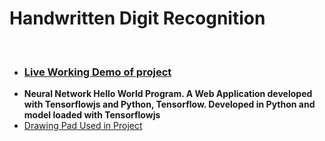 <h1>Handwritten Digit Recognition</h1>
<br>
<ul>
  <li><h3><a href="https://tarun-bisht.github.io/DigitRecognition/">Live Working Demo of project</a></h3></li>
  <li><b>Neural Network Hello World Program. A Web Application developed with Tensorflowjs and Python, Tensorflow. Developed in Python and model loaded with
    Tensorflowjs</b></li>
  <li><a href="https://github.com/tarun-bisht/SimpleDrawingPad">Drawing Pad Used in Project</a></li>
</ul>
